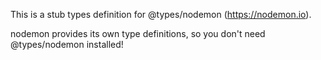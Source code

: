 This is a stub types definition for @types/nodemon (https://nodemon.io).

nodemon provides its own type definitions, so you don't need @types/nodemon installed!
